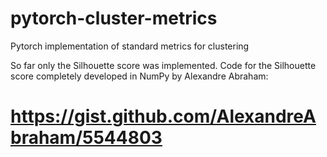 # pytorch-cluster-metrics
Pytorch implementation of standard metrics for clustering

So far only the Silhouette score was implemented.
Code for the Silhouette score completely developed in NumPy by Alexandre Abraham:
# https://gist.github.com/AlexandreAbraham/5544803
